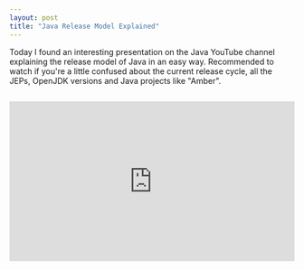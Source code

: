 ```yaml
---
layout: post
title: "Java Release Model Explained"
---
```


Today I found an interesting presentation on the Java YouTube channel explaining the release model of Java in an easy way. Recommended to watch if you're a little confused about the current release cycle, all the JEPs, OpenJDK versions and Java projects like "Amber".

<div style="margin-top: 2em;">
  <style>.embed-container { position: relative; padding-bottom: 56.25%; height: 0; overflow: hidden; max-width: 100%; } .embed-container iframe, .embed-container object, .embed-container embed { position: absolute; top: 0; left: 0; width: 100%; height: 100%; }</style><div class='embed-container'><iframe src='https://www.youtube.com/embed/5wFbrGMFWDQ' frameborder='0' allowfullscreen></iframe></div>
</div>
